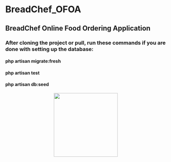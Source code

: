 # BreadChef_OFOA
## BreadChef Online Food Ordering Application

### After cloning the project or pull, run these commands if you are done with setting up the database:
#### php artisan migrate:fresh
#### php artisan test
#### php artisan db:seed

<p align="center"><a href="https://laravel.com" target="_blank"><img src="https://cheetay-prod-media.s3.amazonaws.com/production/media/images/partners/2020/06/Bread_Chef_Cafe__Bakers_-_Cantt_peshawar_cheetay.pk_2n2QYMc.jpg" width="200"></a></p>
